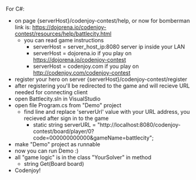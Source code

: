 For C#:
- on page {serverHost}/codenjoy-contest/help, or now for bomberman link is: https://dojorena.io/codenjoy-contest/resources/help/battlecity.html
    + you can read game instructions
        * serverHost = server_host_ip:8080 server ip inside your LAN
		* serverHost = dojorena.io if you play on https://dojorena.io/codenjoy-contest
        * serverHost = codenjoy.com if you play on http://codenjoy.com/codenjoy-contest
- register your hero on server {serverHost}/codenjoy-contest/register
- after registering you'll be redirected to the game and will recieve URL needed for connecting client
- open Battlecity.sln in VisualStudio
- open file Program.cs from "Demo" project
    + find line and replace 'serverUrl' value with your URL address, you recieved  after sign in to the game
        * static string serverURL = "http://localhost:8080/codenjoy-contest/board/player/0?code=000000000000&gameName=battlecity";
- make "Demo" project as runnable
- now you can run Demo :)
- all "game logic" is in the class "YourSolver" in method 
	+ string Get(Board board)
- Codenjoy!
